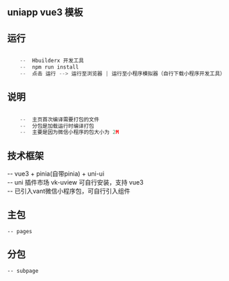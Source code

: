 ## uniapp vue3 模板

## 运行
```js

	--	Hbuilderx 开发工具
	--	npm run install
	--	点击 运行 --> 运行至浏览器 | 运行至小程序模拟器（自行下载小程序开发工具）

```

## 说明
```js

	--	主页首次编译需要打包的文件
	--	分包是加载运行时编译打包
	--	主要是因为微信小程序的包大小为 2M

```
## 技术框架

  --	vue3 + pinia(自带pinia) + uni-ui  
	--	uni 插件市场 vk-uview 可自行安装，支持 vue3  
	--	已引入vant微信小程序包，可自行引入组件  

## 主包
	
	-- pages
	
## 分包

	-- subpage